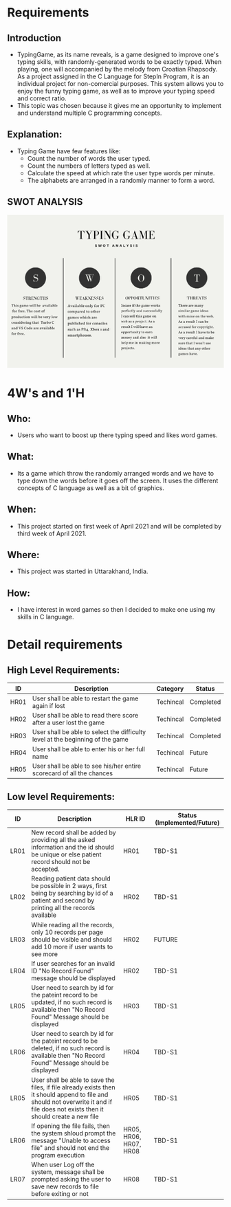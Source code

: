 # Requirements
## Introduction
 * TypingGame, as its name reveals, is a game designed to improve one's typing skills, with randomly-generated words to be exactly typed. When playing, one will accompanied by the melody from Croatian Rhapsody. As a project assigned in the C Language for StepIn Program, it is an individual project for non-comercial purposes. This system allows you to enjoy the funny typing game, as well as to improve your typing speed and correct ratio.
 * This topic was chosen because it gives me an opportunity to implement and understand multiple C programming concepts.

## Explanation:
* Typing Game have few features like:
    * Count the number of words the user typed.
    * Count the numbers of letters typed as well.
    * Calculate the speed at which rate the user type words per minute.
    * The alphabets are arranged in a randomly manner to form a word.
    
 
## SWOT ANALYSIS
![SWOT Analysis](https://github.com/SarthakVerma26/L-AND-T_mini-project/blob/main/1_Requirements/SWOT.png)

# 4W&#39;s and 1&#39;H

## Who:
* Users who want to boost up there typing speed and likes word games.

## What:
* Its a game which throw the randomly arranged words and we have to type down the words before it goes off the screen. It uses the different concepts of C language as well as a bit of graphics.

## When:
* This project started on  first week of April 2021 and will be completed by third week of April 2021. 

## Where:
* This project was started  in Uttarakhand, India. 

## How:
* I have interest in word games so then I decided to make one using my skills in C language.

# Detail requirements
## High Level Requirements: 
| ID | Description | Category | Status | 
| ----- | ----- | ------- | ---------|
| HR01 | User shall be able to restart the game again if lost | Techincal | Completed | 
| HR02 | User shall be able to read there score after a user lost the game  | Techincal | Completed |
| HR03 | User shall be able to select the difficulty level at the beginning of the game | Techincal | Completed |
| HR04 | User shall be able to enter his or her full name | Techincal | Future |
| HR05 | User shall be able to see his/her entire scorecard of all the chances | Techincal | Future |

##  Low level Requirements:
 
| ID | Description | HLR ID | Status (Implemented/Future) |
| ------ | --------- | ------ | ----- |
| LR01 | New record shall be added by providing all the asked information and the id should be unique or else patient record should not be accepted. | HR01 | TBD-S1 |
| LR02 | Reading patient data should be possible in 2 ways, first being by searching by id of a patient and second by printing all the records available | HR02 | TBD-S1 |
| LR03 | While reading all the records, only 10 records per page should be visible and should add 10 more if user wants to see more | HR02 | FUTURE |
| LR04 | If user searches for an invalid ID "No Record Found" message should be displayed | HR02 | TBD-S1 |
| LR05 | User need to search by id for the pateint record to be updated, if no such record is available then "No Record Found" Message should be displayed | HR03 | TBD-S1 |
| LR06 | User need to search by id for the pateint record to be deleted, if no such record is available then "No Record Found" Message should be displayed | HR04 | TBD-S1 |
| LR05 | User shall be able to save the files, if file already exists then it should append to file and should not overwrite it and if file does not exists then it should create a new file | HR05 | TBD-S1 |
| LR06 | If opening the file fails, then the system shloud prompt the message "Unable to access file" and should not end the program execution | HR05, HR06, HR07, HR08 | TBD-S1 |
| LR07 | When user Log off the system, message shall be prompted asking the user to save new records to file before exiting or not | HR08 | TBD-S1 |
